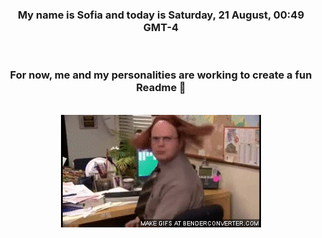 


<div align="center">
<h3 >My name is Sofia and today is Saturday, 21 August, 00:49 GMT-4</h3><br>
<h3 >For now, me and my personalities are working to create a fun Readme 👋
</h3><br>
<img src='img/dwight.gif' alt='working...'/>
</div>
